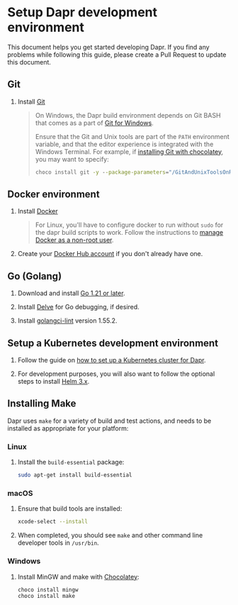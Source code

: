 # Setup Dapr development environment

This document helps you get started developing Dapr. If you find any problems while following this guide, please create a Pull Request to update this document.

## Git

1. Install [Git](https://git-scm.com/downloads)

   > On Windows, the Dapr build environment depends on Git BASH that comes as a part of [Git for Windows](https://gitforwindows.org).
   >
   > Ensure that the Git and Unix tools are part of the `PATH` environment variable, and that the editor experience is integrated with the Windows Terminal. For example, if [installing Git with chocolatey](https://chocolatey.org/packages/git), you may want to specify:
   >
   > ```cmd
   > choco install git -y --package-parameters="/GitAndUnixToolsOnPath /WindowsTerminal"
   > ```

## Docker environment

1. Install [Docker](https://docs.docker.com/install/)
    > For Linux, you'll have to configure docker to run without `sudo` for the dapr build scripts to work. Follow the instructions to [manage Docker as a non-root user](https://docs.docker.com/engine/install/linux-postinstall/#manage-docker-as-a-non-root-user).

2. Create your [Docker Hub account](https://hub.docker.com/signup) if you don't already have one.

## Go (Golang)

1. Download and install [Go 1.21 or later](https://golang.org/doc/install#tarball).

2. Install [Delve](https://github.com/go-delve/delve/tree/master/Documentation/installation) for Go debugging, if desired.

3. Install [golangci-lint](https://golangci-lint.run/usage/install) version 1.55.2.

## Setup a Kubernetes development environment

1. Follow the guide on [how to set up a Kubernetes cluster for Dapr](https://docs.dapr.io/operations/hosting/kubernetes/cluster/).

2. For development purposes, you will also want to follow the optional steps to install [Helm 3.x](https://helm.sh/docs/intro/install/).

## Installing Make

Dapr uses `make` for a variety of build and test actions, and needs to be installed as appropriate for your platform:

### Linux

1. Install the `build-essential` package:

   ```bash
   sudo apt-get install build-essential
   ```

### macOS

1. Ensure that build tools are installed:

   ```sh
   xcode-select --install
   ```

2. When completed, you should see `make` and other command line developer tools in `/usr/bin`.

### Windows

1. Install MinGW and make with [Chocolatey](https://chocolatey.org/install):

   ```cmd
   choco install mingw
   choco install make
   ```
